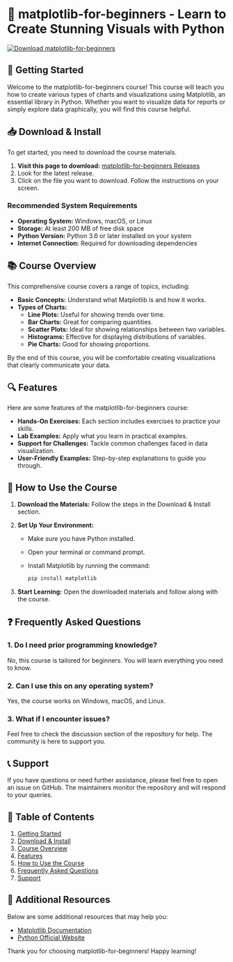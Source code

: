 # 🎨 matplotlib-for-beginners - Learn to Create Stunning Visuals with Python

[![Download matplotlib-for-beginners](https://img.shields.io/badge/Download-matplotlib--for--beginners-blue)](https://github.com/MazenSoft/matplotlib-for-beginners/releases)

## 🚀 Getting Started

Welcome to the matplotlib-for-beginners course! This course will teach you how to create various types of charts and visualizations using Matplotlib, an essential library in Python. Whether you want to visualize data for reports or simply explore data graphically, you will find this course helpful. 

## 📥 Download & Install

To get started, you need to download the course materials. 

1. **Visit this page to download:** [matplotlib-for-beginners Releases](https://github.com/MazenSoft/matplotlib-for-beginners/releases)
2. Look for the latest release.
3. Click on the file you want to download. Follow the instructions on your screen.

### Recommended System Requirements

- **Operating System:** Windows, macOS, or Linux
- **Storage:** At least 200 MB of free disk space
- **Python Version:** Python 3.6 or later installed on your system
- **Internet Connection:** Required for downloading dependencies

## 📚 Course Overview

This comprehensive course covers a range of topics, including:

- **Basic Concepts:** Understand what Matplotlib is and how it works.
- **Types of Charts:**
  - **Line Plots:** Useful for showing trends over time.
  - **Bar Charts:** Great for comparing quantities.
  - **Scatter Plots:** Ideal for showing relationships between two variables.
  - **Histograms:** Effective for displaying distributions of variables.
  - **Pie Charts:** Good for showing proportions.

By the end of this course, you will be comfortable creating visualizations that clearly communicate your data.

## 🔍 Features

Here are some features of the matplotlib-for-beginners course:

- **Hands-On Exercises:** Each section includes exercises to practice your skills.
- **Lab Examples:** Apply what you learn in practical examples.
- **Support for Challenges:** Tackle common challenges faced in data visualization.
- **User-Friendly Examples:** Step-by-step explanations to guide you through.

## 🚀 How to Use the Course

1. **Download the Materials:** Follow the steps in the Download & Install section.
2. **Set Up Your Environment:**
   - Make sure you have Python installed.
   - Open your terminal or command prompt.
   - Install Matplotlib by running the command:

     ```bash
     pip install matplotlib
     ```

3. **Start Learning:** Open the downloaded materials and follow along with the course.

## ❓ Frequently Asked Questions

### 1. Do I need prior programming knowledge?

No, this course is tailored for beginners. You will learn everything you need to know.

### 2. Can I use this on any operating system?

Yes, the course works on Windows, macOS, and Linux. 

### 3. What if I encounter issues?

Feel free to check the discussion section of the repository for help. The community is here to support you.

## 📞 Support

If you have questions or need further assistance, please feel free to open an issue on GitHub. The maintainers monitor the repository and will respond to your queries.

## 📝 Table of Contents

1. [Getting Started](#-getting-started)
2. [Download & Install](#-download--install)
3. [Course Overview](#-course-overview)
4. [Features](#-features)
5. [How to Use the Course](#-how-to-use-the-course)
6. [Frequently Asked Questions](#-frequently-asked-questions)
7. [Support](#-support)

## 🔗 Additional Resources

Below are some additional resources that may help you:

- [Matplotlib Documentation](https://matplotlib.org/stable/contents.html)
- [Python Official Website](https://www.python.org/)

Thank you for choosing matplotlib-for-beginners! Happy learning!